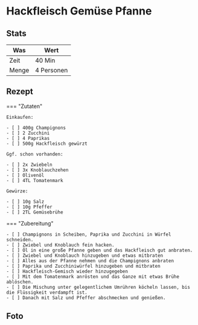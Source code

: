 # Hackfleisch Gemüse Pfanne

## Stats

| Was   | Wert        |
|-------|-------------|
| Zeit  | 40 Min      |
| Menge | 4 Personen |

## Rezept

=== "Zutaten"

    Einkaufen:

    - [ ] 400g Champignons
    - [ ] 2 Zucchini
    - [ ] 4 Paprikas
    - [ ] 500g Hackfleisch gewürzt
    
    Ggf. schon vorhanden:

    - [ ] 2x Zwiebeln
    - [ ] 3x Knoblauchzehen
    - [ ] Olivenöl
    - [ ] 4TL Tomatenmark
  
    Gewürze:
    
    - [ ] 10g Salz
    - [ ] 10g Pfeffer
    - [ ] 2TL Gemüsebrühe

=== "Zubereitung"

    - [ ] Champignons in Scheiben, Paprika und Zucchini in Würfel schneiden.
    - [ ] Zwiebel und Knoblauch fein hacken.
    - [ ] Öl in eine große Pfanne geben und das Hackfleisch gut anbraten.
    - [ ] Zwiebel und Knoblauch hinzugeben und etwas mitbraten
    - [ ] Alles aus der Pfanne nehmen und die Champignons anbraten
    - [ ] Paprika und Zucchiniwürfel hinzugeben und mitbraten
    - [ ] Hackfleisch-Gemisch wieder hinzugegeben
    - [ ] Mit dem Tomatenmark anrösten und das Ganze mit etwas Brühe ablöschen.
    - [ ] Die Mischung unter gelegentlichem Umrühren köcheln lassen, bis die Flüssigkeit verdampft ist.
    - [ ] Danach mit Salz und Pfeffer abschmecken und genießen.
    
## Foto

